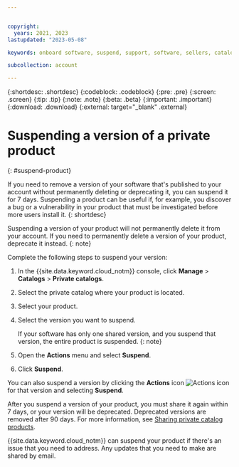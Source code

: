 ```yaml
---


copyright:
  years: 2021, 2023
lastupdated: "2023-05-08"

keywords: onboard software, suspend, support, software, sellers, catalog, Partner Center - Sell, remove, delete, deprecate, catalogs, private catalogs

subcollection: account

---
```


{:shortdesc: .shortdesc}
{:codeblock: .codeblock}
{:pre: .pre}
{:screen: .screen}
{:tip: .tip}
{:note: .note}
{:beta: .beta}
{:important: .important}
{:download: .download}
{:external: target="_blank" .external}

# Suspending a version of a private product
{: #suspend-product}

If you need to remove a version of your software that's published to your account without permanently deleting or deprecating it, you can suspend it for 7 days. Suspending a product can be useful if, for example, you discover a bug or a vulnerability in your product that must be investigated before more users install it.
{: shortdesc}

Suspending a version of your product will not permanently delete it from your account. If you need to permanently delete a version of your product, deprecate it instead.
{: note}

Complete the following steps to suspend your version:

1. In the {{site.data.keyword.cloud_notm}} console, click **Manage** > **Catalogs** > **Private catalogs**.
1. Select the private catalog where your product is located.
1. Select your product.
1. Select the version you want to suspend.

   If your software has only one shared version, and you suspend that version, the entire product is suspended.
   {: note}

1. Open the **Actions** menu and select **Suspend**.
1. Click **Suspend**.

You can also suspend a version by clicking the **Actions** icon ![Actions icon](../icons/actions-icon-vertical.svg "Actions") for that version and selecting **Suspend**.

After you suspend a version of your product, you must share it again within 7 days, or your version will be deprecated. Deprecated versions are removed after 90 days. For more information, see [Sharing private catalog products](/docs/account?topic=account-catalog-share&interface=ui).

{{site.data.keyword.cloud_notm}} can suspend your product if there's an issue that you need to address. Any updates that you need to make are shared by email.
